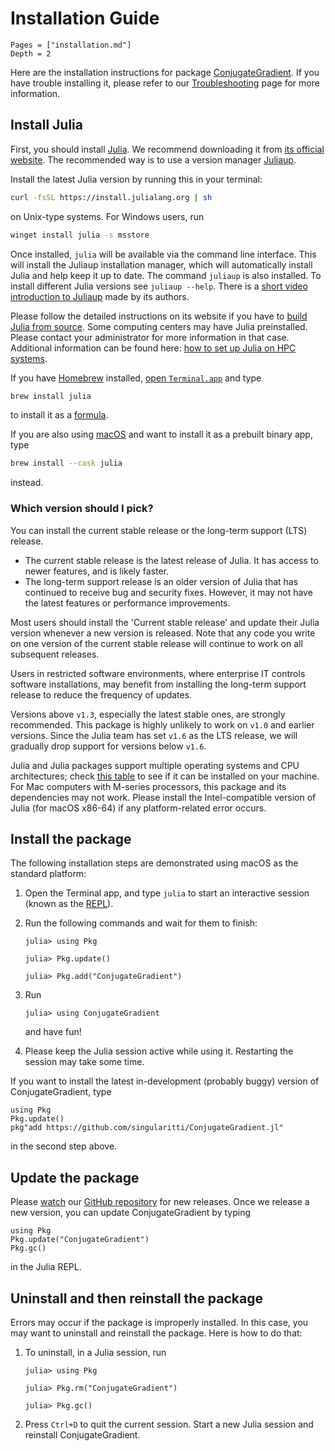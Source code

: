 # Installation Guide

```@contents
Pages = ["installation.md"]
Depth = 2
```

Here are the installation instructions for package
[ConjugateGradient](https://github.com/singularitti/ConjugateGradient.jl).
If you have trouble installing it, please refer to our [Troubleshooting](@ref) page
for more information.

## Install Julia

First, you should install [Julia](https://julialang.org/). We recommend downloading it from
[its official website](https://julialang.org/downloads/).
The recommended way is to use a version manager
[Juliaup](https://github.com/JuliaLang/juliaup).

Install the latest Julia version by running this in your terminal:

```bash
curl -fsSL https://install.julialang.org | sh
```

on Unix-type systems. For Windows users, run

```bash
winget install julia -s msstore
```

Once installed, `julia` will be available via the command line interface. This will install
the Juliaup installation manager, which will automatically install Julia and help keep it up
to date. The command `juliaup` is also installed. To install different Julia versions see
`juliaup --help`.
There is a [short video introduction to Juliaup](https://youtu.be/14zfdbzq5BM)
made by its authors.

Please follow the detailed instructions on its website if you have to
[build Julia from source](https://docs.julialang.org/en/v1/devdocs/build/build/).
Some computing centers may have Julia preinstalled. Please contact your administrator for
more information in that case.
Additional information can be found here:
[how to set up Julia on HPC systems](https://juliahpc.github.io/JuliaOnHPCClusters/).

If you have [Homebrew](https://brew.sh) installed,
[open `Terminal.app`](https://support.apple.com/guide/terminal/open-or-quit-terminal-apd5265185d-f365-44cb-8b09-71a064a42125/mac)
and type

```bash
brew install julia
```

to install it as a [formula](https://docs.brew.sh/Formula-Cookbook).

If you are also using [macOS](https://en.wikipedia.org/wiki/MacOS) and want to install it as
a prebuilt binary app, type

```bash
brew install --cask julia
```

instead.

### Which version should I pick?

You can install the current stable release or the long-term support (LTS) release.

- The current stable release is the latest release of Julia. It has access to
  newer features, and is likely faster.
- The long-term support release is an older version of Julia that has
  continued to receive bug and security fixes. However, it may not have the
  latest features or performance improvements.

Most users should install the 'Current stable release' and update their Julia version
whenever a new version is released. Note that any code you write on one version of the
current stable release will continue to work on all subsequent releases.

Users in restricted software environments, where enterprise IT controls software
installations, may benefit from installing the long-term support release to reduce the
frequency of updates.

Versions above `v1.3`, especially the latest stable ones, are strongly recommended.
This package is highly unlikely to work on `v1.0` and earlier versions.
Since the Julia team has set `v1.6` as the LTS release,
we will gradually drop support for versions below `v1.6`.

Julia and Julia packages support multiple operating systems and CPU architectures; check
[this table](https://julialang.org/downloads/#supported_platforms) to see if it can be
installed on your machine. For Mac computers with M-series processors, this package and its
dependencies may not work. Please install the Intel-compatible version of Julia (for macOS
x86-64) if any platform-related error occurs.

## Install the package

The following installation steps are demonstrated using macOS as the standard platform:

1. Open the Terminal app, and type `julia` to start an interactive session (known as the
   [REPL](https://docs.julialang.org/en/v1/stdlib/REPL/)).

2. Run the following commands and wait for them to finish:

   ```julia-repl
   julia> using Pkg

   julia> Pkg.update()

   julia> Pkg.add("ConjugateGradient")
   ```

3. Run

   ```julia-repl
   julia> using ConjugateGradient
   ```

   and have fun!

4. Please keep the Julia session active while using it. Restarting the session may take some time.

If you want to install the latest in-development (probably buggy)
version of ConjugateGradient, type

```@repl
using Pkg
Pkg.update()
pkg"add https://github.com/singularitti/ConjugateGradient.jl"
```

in the second step above.

## Update the package

Please [watch](https://docs.github.com/en/account-and-profile/managing-subscriptions-and-notifications-on-github/setting-up-notifications/configuring-notifications#configuring-your-watch-settings-for-an-individual-repository)
our [GitHub repository](https://github.com/singularitti/ConjugateGradient.jl)
for new releases.
Once we release a new version, you can update ConjugateGradient by typing

```@repl
using Pkg
Pkg.update("ConjugateGradient")
Pkg.gc()
```

in the Julia REPL.

## Uninstall and then reinstall the package

Errors may occur if the package is improperly installed.
In this case, you may want to uninstall and reinstall the package. Here is how to do that:

1. To uninstall, in a Julia session, run

   ```julia-repl
   julia> using Pkg

   julia> Pkg.rm("ConjugateGradient")

   julia> Pkg.gc()
   ```

2. Press `Ctrl+D` to quit the current session. Start a new Julia session and
   reinstall ConjugateGradient.
